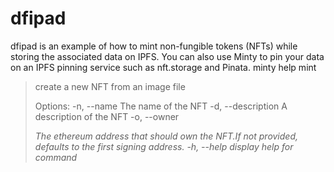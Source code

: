 # dfipad
dfipad is an example of how to mint non-fungible tokens (NFTs) while storing the associated data on IPFS. You can also use Minty to pin your data on an IPFS pinning service such as nft.storage and Pinata.
minty help mint

> create a new NFT from an image file
> 
> Options:
>   -n, --name <name>         The name of the NFT
>   -d, --description <desc>  A description of the NFT
>   -o, --owner <address>     The ethereum address that should own the NFT.If not provided,
>                             defaults to the first signing address.
>   -h, --help                display help for command
